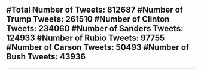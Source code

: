 #Total Number of Tweets: 812687 
#Number of Trump Tweets: 261510
#Number of Clinton Tweets: 234060
#Number of Sanders Tweets: 124933
#Number of Rubio Tweets: 97755
#Number of Carson Tweets: 50493
#Number of Bush Tweets: 43936
---
---
